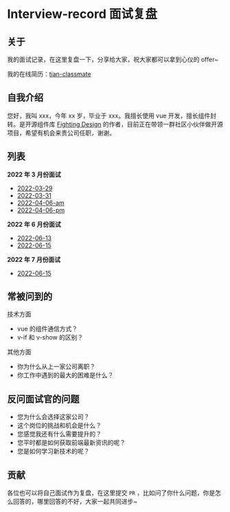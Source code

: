 # Interview-record 面试复盘

## 关于

我的面试记录，在这里复盘一下，分享给大家，祝大家都可以拿到心仪的 offer~

我的在线简历：[tian-classmate](https://github.com/Tyh2001/tian-classmate)

## 自我介绍

您好，我叫 xxx，今年 xx 岁，毕业于 xxx。我擅长使用 vue 开发，擅长组件封转。是开源组件库 [Fighting Design](https://github.com/FightingDesign/fighting-design) 的作者，目前正在带领一群社区小伙伴做开源项目，希望有机会来贵公司任职，谢谢。

## 列表

**2022 年 3 月份面试**

- [2022-03-29](https://github.com/Tyh2001/Interview-record/blob/master/2022-03-29.md)
- [2022-03-31](https://github.com/Tyh2001/Interview-record/blob/master/2022-03-31.md)
- [2022-04-06-am](https://github.com/Tyh2001/Interview-record/blob/master/2022-04-06-am.md)
- [2022-04-06-pm](https://github.com/Tyh2001/Interview-record/blob/master/2022-04-06-pm.md)

**2022 年 6 月份面试**

- [2022-06-13](https://github.com/Tyh2001/Interview-record/blob/master/2022-06-13.md)
- [2022-06-15](https://github.com/Tyh2001/Interview-record/blob/master/2022-06-15.md)

**2022 年 7 月份面试**

- [2022-06-15](https://github.com/Tyh2001/Interview-record/blob/master/2022-07-01.md)

## 常被问到的

技术方面

- vue 的组件通信方式？
- v-if 和 v-show 的区别？

其他方面

- 你为什么从上一家公司离职？
- 你工作中遇到的最大的困难是什么？

## 反问面试官的问题

- 您为什么会选择这家公司？
- 这个岗位的挑战和机会是什么？
- 您感觉我还有什么需要提升的？
- 您平时都是如何获取前端最新资讯的呢？
- 您是如何学习新技术的呢？

## 贡献

各位也可以将自己面试作为复盘，在这里提交 `PR` ，比如问了你什么问题，你是怎么回答的，哪里回答的不好，大家一起共同进步~
